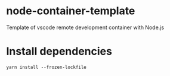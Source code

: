 # node-container-template

Template of vscode remote development container with Node.js

# Install dependencies

```
yarn install --frozen-lockfile
```
